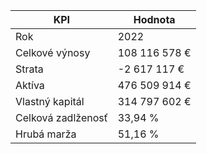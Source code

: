 | KPI                | Hodnota       |
|--------------------|---------------|
| Rok                |          2022 |
| Celkové výnosy     | 108 116 578 € |
| Strata             |  -2 617 117 € |
| Aktíva             | 476 509 914 € |
| Vlastný kapitál    | 314 797 602 € |
| Celková zadlženosť |       33,94 % |
| Hrubá marža        |       51,16 % |
